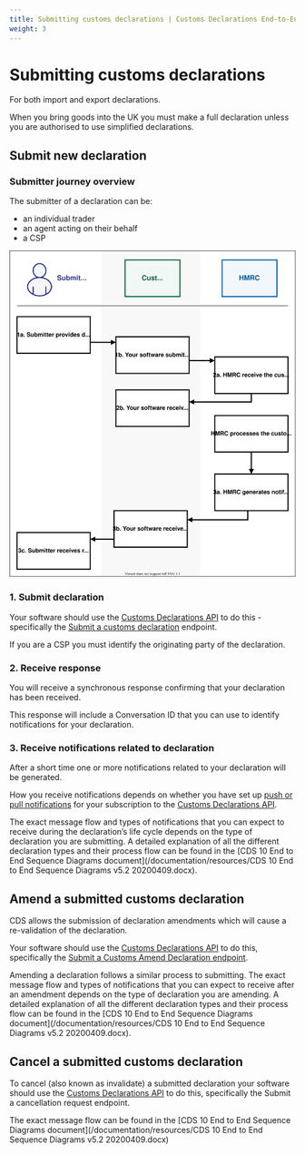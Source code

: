 ```yaml
---
title: Submitting customs declarations | Customs Declarations End-to-End Service Guide
weight: 3
---
```


# Submitting customs declarations

For both import and export declarations.

When you bring goods into the UK you must make a full declaration unless you are authorised to use simplified declarations.


## Submit new declaration

### Submitter journey overview
The submitter of a declaration can be:

- an individual trader
- an agent acting on their behalf
- a CSP

<img src="resources/Submit-a-customs-declaration.svg"/>

### 1. Submit declaration
Your software should use the [Customs Declarations API](/api-documentation/docs/api/service/customs-declarations) to do this - specifically the [Submit a customs declaration](/api-documentation/docs/api/service/customs-declarations/1.0#_submit-a-customs-declaration_post_accordion) endpoint.

If you are a CSP you must identify the originating party of the declaration.

### 2. Receive response
You will receive a synchronous response confirming that your declaration has been received.

This response will include a Conversation ID that you can use to identify notifications for your declaration.


### 3. Receive notifications related to declaration
After a short time one or more notifications related to your declaration will be generated.

How you receive notifications depends on whether you have set up [push or pull notifications](/documentation/notifications.html) for your subscription to the [Customs Declarations API](/api-documentation/docs/api/service/customs-declarations).

The exact message flow and types of notifications that you can expect to receive during the declaration’s life cycle depends on the type of declaration you are submitting. A detailed explanation of all the different declaration types and their process flow can be found in the [CDS 10 End to End Sequence Diagrams document](/documentation/resources/CDS 10 End to End Sequence Diagrams v5.2 20200409.docx).


## Amend a submitted customs declaration

CDS allows the submission of declaration amendments which will cause a re-validation of the declaration. 

Your software should use the [Customs Declarations API](/api-documentation/docs/api/service/customs-declarations) to do this, specifically the [Submit a Customs Amend Declaration endpoint](/api-documentation/docs/api/service/customs-declarations#_submit-a-customs-amend-declaration_post_accordion).

Amending a declaration follows a similar process to submitting. The exact message flow and types of notifications that you can expect to receive after an amendment depends on the type of declaration you are amending. A detailed explanation of all the different declaration types and their process flow can be found in the [CDS 10 End to End Sequence Diagrams document](/documentation/resources/CDS 10 End to End Sequence Diagrams v5.2 20200409.docx).


## Cancel a submitted customs declaration

To cancel (also known as invalidate) a submitted declaration your software should use the [Customs Declarations API](/api-documentation/docs/api/service/customs-declarations) to do this, specifically the Submit a cancellation request endpoint.

The exact message flow can be found in the [CDS 10 End to End Sequence Diagrams document](/documentation/resources/CDS 10 End to End Sequence Diagrams v5.2 20200409.docx)
